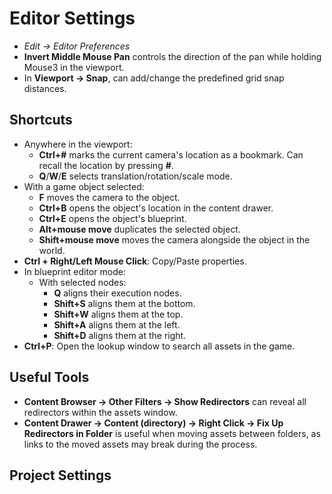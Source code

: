 # Editor Settings

* *Edit -> Editor Preferences*
* **Invert Middle Mouse Pan** controls the direction of the pan while holding Mouse3 in the viewport.
* In **Viewport -> Snap**, can add/change the predefined grid snap distances.

## Shortcuts

* Anywhere in the viewport:
  * **Ctrl+#** marks the current camera's location as a bookmark. Can recall the location by pressing **#**.
  * **Q**/**W**/**E** selects translation/rotation/scale mode.
* With a game object selected:
  * **F** moves the camera to the object.
  * **Ctrl+B** opens the object's location in the content drawer.
  * **Ctrl+E** opens the object's blueprint.
  * **Alt+mouse move** duplicates the selected object.
  * **Shift+mouse move** moves the camera alongside the object in the world.
* **Ctrl + Right/Left Mouse Click**: Copy/Paste properties.
* In blueprint editor mode:
  * With selected nodes:
    * **Q** aligns their execution nodes.
    * **Shift+S** aligns them at the bottom.
    * **Shift+W** aligns them at the top.
    * **Shift+A** aligns them at the left.
    * **Shift+D** aligns them at the right.
* **Ctrl+P**: Open the lookup window to search all assets in the game.

## Useful Tools

* **Content Browser -> Other Filters -> Show Redirectors** can reveal all redirectors within the assets window.
* **Content Drawer -> Content (directory) -> Right Click -> Fix Up Redirectors in Folder** is useful when moving assets between folders, as links to the moved assets may break during the process.

## Project Settings
